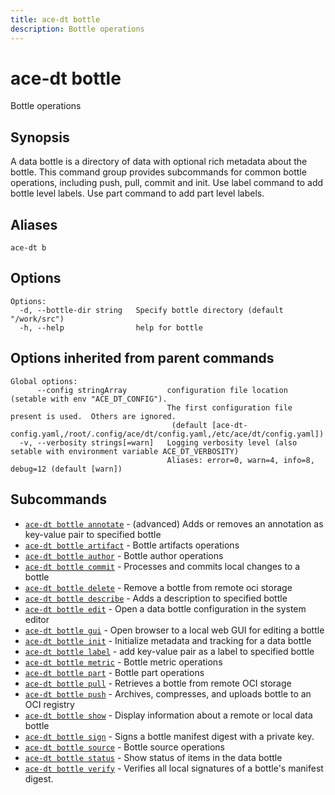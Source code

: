 ```yaml
---
title: ace-dt bottle
description: Bottle operations
---
```


<!--
This documentation is auto generated by a script.
Please do not edit this file directly.
-->

<!-- markdownlint-disable-next-line single-title -->
# ace-dt bottle

Bottle operations

## Synopsis

A data bottle is a directory of data with optional rich metadata about the bottle.
This command group provides subcommands for common bottle operations, including push, pull, commit and init.
Use label command to add bottle level labels.
Use part command to add part level labels.


## Aliases

```plaintext
ace-dt b
```

## Options

```plaintext
Options:
  -d, --bottle-dir string   Specify bottle directory (default "/work/src")
  -h, --help                help for bottle
```

## Options inherited from parent commands

```plaintext
Global options:
      --config stringArray         configuration file location (setable with env "ACE_DT_CONFIG").
                                   The first configuration file present is used.  Others are ignored.
                                    (default [ace-dt-config.yaml,/root/.config/ace/dt/config.yaml,/etc/ace/dt/config.yaml])
  -v, --verbosity strings[=warn]   Logging verbosity level (also setable with environment variable ACE_DT_VERBOSITY)
                                   Aliases: error=0, warn=4, info=8, debug=12 (default [warn])
```

## Subcommands

- [`ace-dt bottle annotate`](annotate/index.md) - (advanced) Adds or removes an annotation as key-value pair to specified bottle
- [`ace-dt bottle artifact`](artifact/index.md) - Bottle artifacts operations
- [`ace-dt bottle author`](author/index.md) - Bottle author operations
- [`ace-dt bottle commit`](commit.md) - Processes and commits local changes to a bottle
- [`ace-dt bottle delete`](delete.md) - Remove a bottle from remote oci storage
- [`ace-dt bottle describe`](describe.md) - Adds a description to specified bottle
- [`ace-dt bottle edit`](edit.md) - Open a data bottle configuration in the system editor
- [`ace-dt bottle gui`](gui.md) - Open browser to a local web GUI for editing a bottle
- [`ace-dt bottle init`](init.md) - Initialize metadata and tracking for a data bottle
- [`ace-dt bottle label`](label/index.md) - add key-value pair as a label to specified bottle
- [`ace-dt bottle metric`](metric/index.md) - Bottle metric operations
- [`ace-dt bottle part`](part/index.md) - Bottle part operations
- [`ace-dt bottle pull`](pull.md) - Retrieves a bottle from remote OCI storage
- [`ace-dt bottle push`](push.md) - Archives, compresses, and uploads bottle to an OCI registry
- [`ace-dt bottle show`](show.md) - Display information about a remote or local data bottle
- [`ace-dt bottle sign`](sign.md) - Signs a bottle manifest digest with a private key.
- [`ace-dt bottle source`](source/index.md) - Bottle source operations
- [`ace-dt bottle status`](status.md) - Show status of items in the data bottle
- [`ace-dt bottle verify`](verify.md) - Verifies all local signatures of a bottle's manifest digest.
